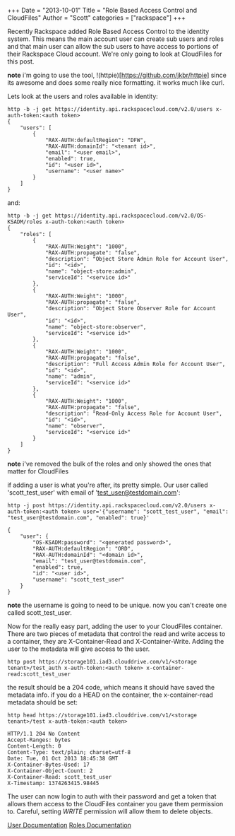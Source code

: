 +++
Date = "2013-10-01"
Title = "Role Based Access Control and CloudFiles"
Author = "Scott"
categories = ["rackspace"]
+++

Recently Rackspace added Role Based Access Control to the identity system.  This means the main account user can create sub users and roles and that main user can allow the sub users to have access to portions of their Rackspace Cloud account. We're only going to look at CloudFiles for this post.

**note** i'm going to use the tool, !(httpie)[https://github.com/jkbr/httpie] since its awesome and does some really nice formatting.  it works much like curl.

Lets look at the users and roles available in identity:

    http -b -j get https://identity.api.rackspacecloud.com/v2.0/users x-auth-token:<auth token>
    {
        "users": [
            {
                "RAX-AUTH:defaultRegion": "DFW",
                "RAX-AUTH:domainId": "<tenant id>",
                "email": "<user email>",
                "enabled": true,
                "id": "<user id>",
                "username": "<user name>"
            }
        ]
    }

and:

    http -b -j get https://identity.api.rackspacecloud.com/v2.0/OS-KSADM/roles x-auth-token:<auth token>
    {
        "roles": [
            {
                "RAX-AUTH:Weight": "1000",
                "RAX-AUTH:propagate": "false",
                "description": "Object Store Admin Role for Account User",
                "id": "<id>",
                "name": "object-store:admin",
                "serviceId": "<service id>"
            },
            {
                "RAX-AUTH:Weight": "1000",
                "RAX-AUTH:propagate": "false",
                "description": "Object Store Observer Role for Account User",
                "id": "<id>",
                "name": "object-store:observer",
                "serviceId": "<service id>"
            },
            {
                "RAX-AUTH:Weight": "1000",
                "RAX-AUTH:propagate": "false",
                "description": "Full Access Admin Role for Account User",
                "id": "<id>",
                "name": "admin",
                "serviceId": "<service id>"
            },
            {
                "RAX-AUTH:Weight": "1000",
                "RAX-AUTH:propagate": "false",
                "description": "Read-Only Access Role for Account User",
                "id": "<id>",
                "name": "observer",
                "serviceId": "<service id>"
            }
        ]
    }

**note** i've removed the bulk of the roles and only showed the ones that matter for CloudFiles

if adding a user is what you're after, its pretty simple.  Our user called 'scott_test_user' with email of 'test_user@testdomain.com':

    http -j post https://identity.api.rackspacecloud.com/v2.0/users x-auth-token:<auth token> user='{"username": "scott_test_user", "email": "test_user@testdomain.com", "enabled": true}'

    {
        "user": {
            "OS-KSADM:password": "<generated password>",
            "RAX-AUTH:defaultRegion": "ORD",
            "RAX-AUTH:domainId": "<domain id>",
            "email": "test_user@testdomain.com",
            "enabled": true,
            "id": "<user id>",
            "username": "scott_test_user"
        }
    }

**note** the username is going to need to be unique.  now you can't create one called scott_test_user.

Now for the really easy part, adding the user to your CloudFiles container.  There are two pieces of metadata that control the read and write access to a container, they are X-Container-Read and X-Container-Write.  Adding the user to the metadata will give access to the user.

    http post https://storage101.iad3.clouddrive.com/v1/<storage tenant>/test_auth x-auth-token:<auth token> x-container-read:scott_test_user

the result should be a 204 code, which means it should have saved the metadata info.  if you do a HEAD on the container, the x-container-read metadata should be set:

    http head https://storage101.iad3.clouddrive.com/v1/<storage tenant>/test x-auth-token:<auth token>

    HTTP/1.1 204 No Content
    Accept-Ranges: bytes
    Content-Length: 0
    Content-Type: text/plain; charset=utf-8
    Date: Tue, 01 Oct 2013 18:45:38 GMT
    X-Container-Bytes-Used: 17
    X-Container-Object-Count: 2
    X-Container-Read: scott_test_user
    X-Timestamp: 1374263415.98445

The user can now login to auth with their password and get a token that allows them access to the CloudFiles container you gave them permission to.  Careful, setting _WRITE_ permission will allow them to delete objects.

[User Documentation](http://docs.rackspace.com/auth/api/v2.0/auth-client-devguide/content/User_Calls.html)
[Roles Documentation](http://docs.rackspace.com/auth/api/v2.0/auth-client-devguide/content/Role_Calls.html)
